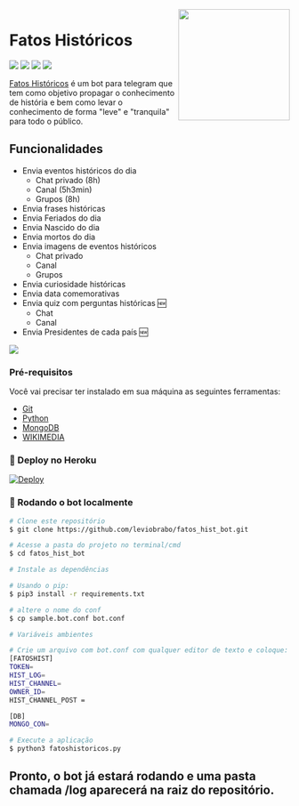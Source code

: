 ﻿<img src="https://i.imgur.com/OQKrs8P.jpeg" align="right" width="200" height="200"/>

# Fatos Históricos

[![](https://img.shields.io/badge/Site-História-blue)](https://www.historiadodia.com/)
[![](https://img.shields.io/badge/Telegram-@fatoshistbot-blue)](https://t.me/fatoshistbot)
[![](https://img.shields.io/badge/Suporte-@kylorensbot-1b2069)](https://t.me/kylorensbot)
[![](https://img.shields.io/badge/Telegram-@HojeNaHistoria-red)](https://t.me/historia_br)

[Fatos Históricos](https://t.me/historia_br) é um bot para telegram que tem como objetivo propagar o conhecimento de história e bem como levar o conhecimento de forma "leve" e "tranquila" para todo o público.

## Funcionalidades

-   Envia eventos históricos do dia
    -   Chat privado (8h)
    -   Canal (5h3min)
    -   Grupos (8h)
-   Envia frases históricas
-   Envia Feriados do dia
-   Envia Nascido do dia
-   Envia mortos do dia
-   Envia imagens de eventos históricos
    -   Chat privado
    -   Canal
    -   Grupos
-   Envia curiosidade históricas
-   Envia data comemorativas
-   Envia quiz com perguntas históricas 🆕
    -   Chat
    -   Canal
-   Envia Presidentes de cada país 🆕

[![](https://i.imgur.com/MzZuN3G.jpeg)](#)

### Pré-requisitos

Você vai precisar ter instalado em sua máquina as seguintes ferramentas:

-   [Git](https://git-scm.com)
-   [Python](https://www.python.org/)
-   [MongoDB](https://cloud.mongodb.com/)
-   [WIKIMEDIA](https://api.wikimedia.org/wiki/Feed_API/Reference/On_this_day)

### 🤖 Deploy no Heroku

[![Deploy](https://www.herokucdn.com/deploy/button.svg)](https://heroku.com/deploy)

### 🤖 Rodando o bot localmente

```bash
# Clone este repositório
$ git clone https://github.com/leviobrabo/fatos_hist_bot.git

# Acesse a pasta do projeto no terminal/cmd
$ cd fatos_hist_bot

# Instale as dependências

# Usando o pip:
$ pip3 install -r requirements.txt

# altere o nome do conf
$ cp sample.bot.conf bot.conf

# Variáveis ambientes

# Crie um arquivo com bot.conf com qualquer editor de texto e coloque:
[FATOSHIST]
TOKEN=
HIST_LOG=
HIST_CHANNEL=
OWNER_ID=
HIST_CHANNEL_POST =

[DB]
MONGO_CON=

# Execute a aplicação
$ python3 fatoshistoricos.py

```

## Pronto, o bot já estará rodando e uma pasta chamada /log aparecerá na raiz do repositório.
